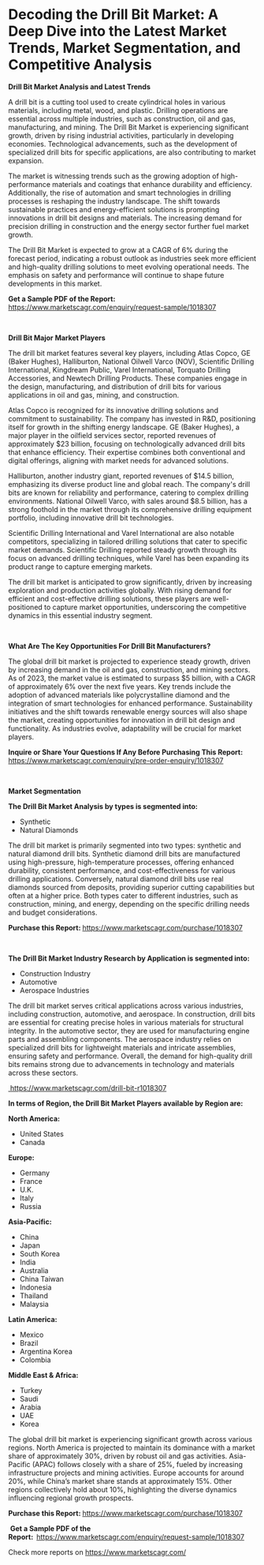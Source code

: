 <p><h1>Decoding the Drill Bit Market: A Deep Dive into the Latest Market Trends, Market Segmentation, and Competitive Analysis</h1></p><p><strong>Drill Bit Market Analysis and Latest Trends</strong></p>
<p><p>A drill bit is a cutting tool used to create cylindrical holes in various materials, including metal, wood, and plastic. Drilling operations are essential across multiple industries, such as construction, oil and gas, manufacturing, and mining. The Drill Bit Market is experiencing significant growth, driven by rising industrial activities, particularly in developing economies. Technological advancements, such as the development of specialized drill bits for specific applications, are also contributing to market expansion.</p><p>The market is witnessing trends such as the growing adoption of high-performance materials and coatings that enhance durability and efficiency. Additionally, the rise of automation and smart technologies in drilling processes is reshaping the industry landscape. The shift towards sustainable practices and energy-efficient solutions is prompting innovations in drill bit designs and materials. The increasing demand for precision drilling in construction and the energy sector further fuel market growth. </p><p>The Drill Bit Market is expected to grow at a CAGR of 6% during the forecast period, indicating a robust outlook as industries seek more efficient and high-quality drilling solutions to meet evolving operational needs. The emphasis on safety and performance will continue to shape future developments in this market.</p></p>
<p><strong>Get a Sample PDF of the Report:&nbsp;</strong> <a href="https://www.marketscagr.com/enquiry/request-sample/1018307?utm_campaign=2987&utm_medium=2&utm_source=Github&utm_content=ia&utm_term=21032025&utm_id=drill-bit">https://www.marketscagr.com/enquiry/request-sample/1018307</a></p>
<p>&nbsp;</p>
<p><strong>Drill Bit Major Market Players</strong></p>
<p><p>The drill bit market features several key players, including Atlas Copco, GE (Baker Hughes), Halliburton, National Oilwell Varco (NOV), Scientific Drilling International, Kingdream Public, Varel International, Torquato Drilling Accessories, and Newtech Drilling Products. These companies engage in the design, manufacturing, and distribution of drill bits for various applications in oil and gas, mining, and construction.</p><p>Atlas Copco is recognized for its innovative drilling solutions and commitment to sustainability. The company has invested in R&D, positioning itself for growth in the shifting energy landscape. GE (Baker Hughes), a major player in the oilfield services sector, reported revenues of approximately $23 billion, focusing on technologically advanced drill bits that enhance efficiency. Their expertise combines both conventional and digital offerings, aligning with market needs for advanced solutions.</p><p>Halliburton, another industry giant, reported revenues of $14.5 billion, emphasizing its diverse product line and global reach. The company's drill bits are known for reliability and performance, catering to complex drilling environments. National Oilwell Varco, with sales around $8.5 billion, has a strong foothold in the market through its comprehensive drilling equipment portfolio, including innovative drill bit technologies.</p><p>Scientific Drilling International and Varel International are also notable competitors, specializing in tailored drilling solutions that cater to specific market demands. Scientific Drilling reported steady growth through its focus on advanced drilling techniques, while Varel has been expanding its product range to capture emerging markets.</p><p>The drill bit market is anticipated to grow significantly, driven by increasing exploration and production activities globally. With rising demand for efficient and cost-effective drilling solutions, these players are well-positioned to capture market opportunities, underscoring the competitive dynamics in this essential industry segment.</p></p>
<p>&nbsp;</p>
<p><strong>What Are The Key Opportunities For Drill Bit Manufacturers?</strong></p>
<p><p>The global drill bit market is projected to experience steady growth, driven by increasing demand in the oil and gas, construction, and mining sectors. As of 2023, the market value is estimated to surpass $5 billion, with a CAGR of approximately 6% over the next five years. Key trends include the adoption of advanced materials like polycrystalline diamond and the integration of smart technologies for enhanced performance. Sustainability initiatives and the shift towards renewable energy sources will also shape the market, creating opportunities for innovation in drill bit design and functionality. As industries evolve, adaptability will be crucial for market players.</p></p>
<p><strong>Inquire or Share Your Questions If Any Before Purchasing This Report:</strong> <a href="https://www.marketscagr.com/enquiry/pre-order-enquiry/1018307?utm_campaign=2987&utm_medium=2&utm_source=Github&utm_content=ia&utm_term=21032025&utm_id=drill-bit">https://www.marketscagr.com/enquiry/pre-order-enquiry/1018307</a></p>
<p>&nbsp;</p>
<p><strong>Market Segmentation</strong></p>
<p><strong>The Drill Bit Market Analysis by types is segmented into:</strong></p>
<p><ul><li>Synthetic</li><li>Natural Diamonds</li></ul></p>
<p><p>The drill bit market is primarily segmented into two types: synthetic and natural diamond drill bits. Synthetic diamond drill bits are manufactured using high-pressure, high-temperature processes, offering enhanced durability, consistent performance, and cost-effectiveness for various drilling applications. Conversely, natural diamond drill bits use real diamonds sourced from deposits, providing superior cutting capabilities but often at a higher price. Both types cater to different industries, such as construction, mining, and energy, depending on the specific drilling needs and budget considerations.</p></p>
<p><strong>Purchase this Report:&nbsp;</strong><a href="https://www.marketscagr.com/purchase/1018307?utm_campaign=2987&utm_medium=2&utm_source=Github&utm_content=ia&utm_term=21032025&utm_id=drill-bit">https://www.marketscagr.com/purchase/1018307</a></p>
<p>&nbsp;</p>
<p><strong>The Drill Bit Market Industry Research by Application is segmented into:</strong></p>
<p><ul><li>Construction Industry</li><li>Automotive</li><li>Aerospace Industries</li></ul></p>
<p><p>The drill bit market serves critical applications across various industries, including construction, automotive, and aerospace. In construction, drill bits are essential for creating precise holes in various materials for structural integrity. In the automotive sector, they are used for manufacturing engine parts and assembling components. The aerospace industry relies on specialized drill bits for lightweight materials and intricate assemblies, ensuring safety and performance. Overall, the demand for high-quality drill bits remains strong due to advancements in technology and materials across these sectors.</p></p>
<p><a href="https://www.marketscagr.com/drill-bit-r1018307?utm_campaign=2987&utm_medium=2&utm_source=Github&utm_content=ia&utm_term=21032025&utm_id=drill-bit">&nbsp;https://www.marketscagr.com/drill-bit-r1018307</a></p>
<p><strong>In terms of Region, the Drill Bit Market Players available by Region are:</strong></p>
<p>
    <p> <strong> North America: </strong>
        <ul>
            <li>United States</li>
            <li>Canada</li>
        </ul>
        </p> 
    <p> <strong> Europe: </strong>
        <ul>
            <li>Germany</li>
            <li>France</li>
            <li>U.K.</li>
            <li>Italy</li>
            <li>Russia</li>
        </ul>
        </p> 
    <p> <strong> Asia-Pacific: </strong>
        <ul>
            <li>China</li>
            <li>Japan</li>
            <li>South Korea</li>
            <li>India</li>
            <li>Australia</li>
            <li>China Taiwan</li>
            <li>Indonesia</li>
            <li>Thailand</li>
            <li>Malaysia</li>
        </ul>
        </p> 
    <p> <strong> Latin America: </strong>
        <ul>
            <li>Mexico</li>
            <li>Brazil</li>
            <li>Argentina Korea</li>
            <li>Colombia</li>
        </ul>
        </p> 
    <p> <strong> Middle East & Africa: </strong>
        <ul>
            <li>Turkey</li>
            <li>Saudi</li>
            <li>Arabia</li>
            <li>UAE</li>
            <li>Korea</li>
        </ul>
    </p>
    </p>
<p><p>The global drill bit market is experiencing significant growth across various regions. North America is projected to maintain its dominance with a market share of approximately 30%, driven by robust oil and gas activities. Asia-Pacific (APAC) follows closely with a share of 25%, fueled by increasing infrastructure projects and mining activities. Europe accounts for around 20%, while China’s market share stands at approximately 15%. Other regions collectively hold about 10%, highlighting the diverse dynamics influencing regional growth prospects.</p></p>
<p><strong>Purchase this Report: </strong><a href="https://www.marketscagr.com/purchase/1018307?utm_campaign=2987&utm_medium=2&utm_source=Github&utm_content=ia&utm_term=21032025&utm_id=drill-bit">https://www.marketscagr.com/purchase/1018307</a></p>
<p>&nbsp;<strong>Get a Sample PDF of the Report:&nbsp;&nbsp;</strong><a href="https://www.marketscagr.com/enquiry/request-sample/1018307?utm_campaign=2987&utm_medium=2&utm_source=Github&utm_content=ia&utm_term=21032025&utm_id=drill-bit">https://www.marketscagr.com/enquiry/request-sample/1018307</a></p>
<p><strong></strong></p>
<p>Check more reports on <a href="https://www.marketscagr.com/?utm_campaign=2987&utm_medium=2&utm_source=Github&utm_content=ia&utm_term=21032025&utm_id=drill-bit">https://www.marketscagr.com/</a></p>